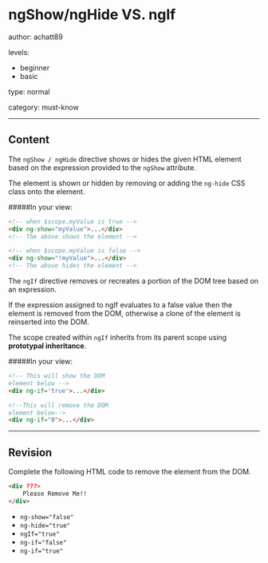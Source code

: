 # ngShow/ngHide VS. ngIf
author: achatt89

levels:

  - beginner
  - basic

type: normal

category: must-know

---
## Content

The `ngShow / ngHide` directive shows or hides the given HTML element based on the expression provided to the `ngShow`
attribute. 

The element is shown or hidden by removing or adding the `ng-hide` CSS class onto the element.

#####In your view:
```html
<!-- when $scope.myValue is true -->
<div ng-show="myValue">...</div>
<!-- The above shows the element -->

<!-- when $scope.myValue is false -->
<div ng-show="!myValue">...</div>
<!-- The above hides the element -->
```

The `ngIf` directive removes or recreates a portion of the DOM tree based on an expression. 

If the expression assigned to ngIf evaluates to a false value then the element is removed from the DOM, otherwise 
a clone of the element is reinserted into the DOM.

The scope created within `ngIf` inherits from its parent scope using **prototypal inheritance**.

#####In your view:
```html
<!-- This will show the DOM 
element below -->
<div ng-if='true'>...</div>

<!--This will remove the DOM 
element below-->
<div ng-if="0">...</div>
```

---
## Revision

Complete the following HTML code to remove
the element from the DOM.

```html
<div ???>
    Please Remove Me!!
</div>
```

* `ng-show="false"`
* `ng-hide="true"`
* `ngIf="true"`
* `ng-if="false"`
* `ng-if="true"`